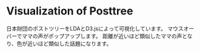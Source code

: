 # Visualization of Posttree
日本財団のポストツリーをLDAとD3.jsによって可視化しています。
マウスオーバーでママの声がポップアップします。
距離が近いほど類似したママの声となり、色が近いほど類似した話題になります。
